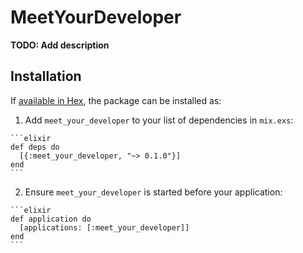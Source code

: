 # MeetYourDeveloper

**TODO: Add description**

## Installation

If [available in Hex](https://hex.pm/docs/publish), the package can be installed as:

  1. Add `meet_your_developer` to your list of dependencies in `mix.exs`:

    ```elixir
    def deps do
      [{:meet_your_developer, "~> 0.1.0"}]
    end
    ```

  2. Ensure `meet_your_developer` is started before your application:

    ```elixir
    def application do
      [applications: [:meet_your_developer]]
    end
    ```

